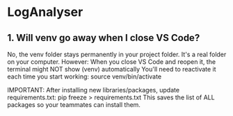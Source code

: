 # LogAnalyser

## 1. Will venv go away when I close VS Code?
No, the venv folder stays permanently in your project folder. It's a real folder on your computer.
However:
When you close VS Code and reopen it, the terminal might NOT show (venv) automatically
You'll need to reactivate it each time you start working: source venv/bin/activate

IMPORTANT: After installing new libraries/packages, update requirements.txt:
pip freeze > requirements.txt
This saves the list of ALL packages so your teammates can install them.
